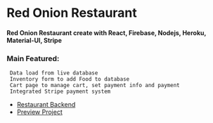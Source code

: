 # Red Onion Restaurant

#### Red Onion Restaurant create with React, Firebase, Nodejs, Heroku, Material-UI, Stripe

### Main Featured:

     Data load from live database
     Inventory form to add Food to database
     Cart page to manage cart, set payment info and payment
     Integrated Stripe payment system
     
     
- [Restaurant Backend](https://github.com/romanakhatun/restaurant-server)
- [Preview Project](https://red-onion-romana.web.app)
